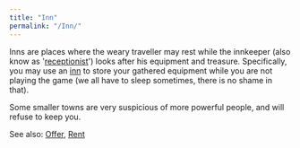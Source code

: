 ```yaml
---
title: "Inn"
permalink: "/Inn/"
---
```


Inns are places where the weary traveller may rest while the innkeeper
(also know as '[receptionist](receptionist "wikilink")') looks after his
equipment and treasure. Specifically, you may use an
[inn](inn "wikilink") to store your gathered equipment while you are not
playing the game (we all have to sleep sometimes, there is no shame in
that).

Some smaller towns are very suspicious of more powerful people, and will
refuse to keep you.

See also: [Offer](Offer "wikilink"), [Rent](Rent "wikilink")